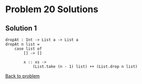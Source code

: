 # Problem 20 Solutions

## Solution 1

```
dropAt : Int -> List a -> List a
dropAt n list =
    case list of
        [] -> []
        
        x :: xs ->
            (List.take (n - 1) list) ++ (List.drop n list)
```

[Back to problem](problem_20.md)

